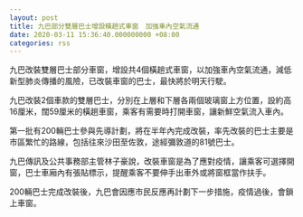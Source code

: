 ```yaml
---
layout: post
title: 九巴部分雙層巴士增設橫趟式車窗　加強車內空氣流通
date: 2020-03-11 15:36:40.000000000 +08:00
categories: rss
---
```


九巴改裝雙層巴士部分車窗，增設共4個橫趟式車窗，以加強車內空氣流通，減低新型肺炎傳播的風險，已改裝車窗的巴士，最快將於明天行駛。

九巴改裝2個車款的雙層巴士，分別在上層和下層各兩個玻璃窗上方位置，設約高16厘米，闊59厘米的橫趟車窗，乘客有需要時打開車窗，讓新鮮空氣流入車內。

第一批有200輛巴士參與先導計劃，將在半年內完成改裝，率先改裝的巴士主要是市區繁忙的路線，包括往來沙田至佐敦，途經彌敦道的81號巴士。

九巴傳訊及公共事務部主管林子豪說，改裝車窗是為了應對疫情，讓乘客可選擇開窗，巴士車廂內有張貼標示，提醒乘客不要伸手出車外或將窗框當作扶手。

200輛巴士完成改裝後，九巴會因應市民反應再計劃下一步措施，疫情過後，會鎖上車窗。
